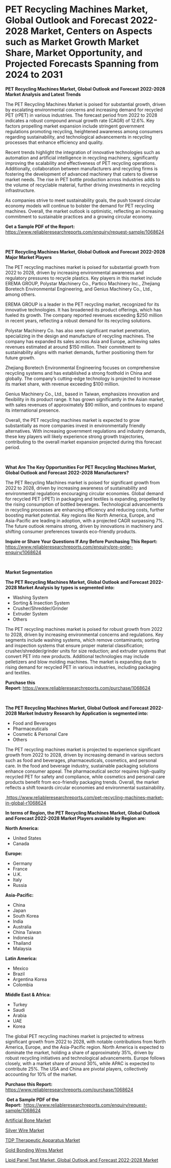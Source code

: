 <p><h1>PET Recycling Machines Market, Global Outlook and Forecast 2022-2028 Market, Centers on Aspects such as Market Growth Market Share, Market Opportunity, and Projected Forecasts Spanning from 2024 to 2031</h1></p><p><strong>PET Recycling Machines Market, Global Outlook and Forecast 2022-2028 Market Analysis and Latest Trends</strong></p>
<p><p>The PET Recycling Machines Market is poised for substantial growth, driven by escalating environmental concerns and increasing demand for recycled PET (rPET) in various industries. The forecast period from 2022 to 2028 indicates a robust compound annual growth rate (CAGR) of 12.6%. Key factors propelling market expansion include stringent government regulations promoting recycling, heightened awareness among consumers regarding sustainability, and technological advancements in recycling processes that enhance efficiency and quality.</p><p>Recent trends highlight the integration of innovative technologies such as automation and artificial intelligence in recycling machinery, significantly improving the scalability and effectiveness of PET recycling operations. Additionally, collaboration between manufacturers and recycling firms is fostering the development of advanced machinery that caters to diverse market needs. The rise in PET bottle production across industries adds to the volume of recyclable material, further driving investments in recycling infrastructure.</p><p>As companies strive to meet sustainability goals, the push toward circular economy models will continue to bolster the demand for PET recycling machines. Overall, the market outlook is optimistic, reflecting an increasing commitment to sustainable practices and a growing circular economy.</p></p>
<p><strong>Get a Sample PDF of the Report:&nbsp;</strong> <a href="https://www.reliableresearchreports.com/enquiry/request-sample/1068624">https://www.reliableresearchreports.com/enquiry/request-sample/1068624</a></p>
<p>&nbsp;</p>
<p><strong>PET Recycling Machines Market, Global Outlook and Forecast 2022-2028 Major Market Players</strong></p>
<p><p>The PET recycling machines market is poised for substantial growth from 2022 to 2028, driven by increasing environmental awareness and regulatory pressures to recycle plastics. Key players in this market include EREMA GROUP, Polystar Machinery Co., Partico Machinery Inc., Zhejiang Boretech Environmental Engineering, and Genius Machinery Co., Ltd., among others.</p><p>EREMA GROUP is a leader in the PET recycling market, recognized for its innovative technologies. It has broadened its product offerings, which has fueled its growth. The company reported revenues exceeding $250 million in recent years, reflecting a robust demand for its recycling solutions. </p><p>Polystar Machinery Co. has also seen significant market penetration, specializing in the design and manufacture of recycling machines. The company has expanded its sales across Asia and Europe, achieving sales revenues estimated at around $150 million. Their commitment to sustainability aligns with market demands, further positioning them for future growth.</p><p>Zhejiang Boretech Environmental Engineering focuses on comprehensive recycling systems and has established a strong foothold in China and globally. The company’s cutting-edge technology is projected to increase its market share, with revenue exceeding $100 million.</p><p>Genius Machinery Co., Ltd., based in Taiwan, emphasizes innovation and flexibility in its product range. It has grown significantly in the Asian market, with sales revenues of approximately $90 million, and continues to expand its international presence.</p><p>Overall, the PET recycling machines market is expected to grow substantially as more companies invest in environmentally friendly alternatives. With increasing government regulations and industry demands, these key players will likely experience strong growth trajectories, contributing to the overall market expansion projected during this forecast period.</p></p>
<p>&nbsp;</p>
<p><strong>What Are The Key Opportunities For PET Recycling Machines Market, Global Outlook and Forecast 2022-2028 Manufacturers?</strong></p>
<p><p>The PET Recycling Machines market is poised for significant growth from 2022 to 2028, driven by increasing awareness of sustainability and environmental regulations encouraging circular economies. Global demand for recycled PET (rPET) in packaging and textiles is expanding, propelled by the rising consumption of bottled beverages. Technological advancements in recycling processes are enhancing efficiency and reducing costs, further boosting market potential. Key regions like North America, Europe, and Asia-Pacific are leading in adoption, with a projected CAGR surpassing 7%. The future outlook remains strong, driven by innovations in machinery and shifting consumer preferences towards eco-friendly products.</p></p>
<p><strong>Inquire or Share Your Questions If Any Before Purchasing This Report:</strong> <a href="https://www.reliableresearchreports.com/enquiry/pre-order-enquiry/1068624">https://www.reliableresearchreports.com/enquiry/pre-order-enquiry/1068624</a></p>
<p>&nbsp;</p>
<p><strong>Market Segmentation</strong></p>
<p><strong>The PET Recycling Machines Market, Global Outlook and Forecast 2022-2028 Market Analysis by types is segmented into:</strong></p>
<p><ul><li>Washing System</li><li>Sorting & Insection System</li><li>Crusher/Shredder/Grinder</li><li>Extruder System</li><li>Others</li></ul></p>
<p><p>The PET recycling machines market is poised for robust growth from 2022 to 2028, driven by increasing environmental concerns and regulations. Key segments include washing systems, which remove contaminants; sorting and inspection systems that ensure proper material classification; crusher/shredder/grinder units for size reduction; and extruder systems that convert PET into new products. Additional technologies may include pelletizers and blow molding machines. The market is expanding due to rising demand for recycled PET in various industries, including packaging and textiles.</p></p>
<p><strong>Purchase this Report:&nbsp;</strong><a href="https://www.reliableresearchreports.com/purchase/1068624">https://www.reliableresearchreports.com/purchase/1068624</a></p>
<p>&nbsp;</p>
<p><strong>The PET Recycling Machines Market, Global Outlook and Forecast 2022-2028 Market Industry Research by Application is segmented into:</strong></p>
<p><ul><li>Food and Beverages</li><li>Pharmaceuticals</li><li>Cosmetic & Personal Care</li><li>Others</li></ul></p>
<p><p>The PET recycling machines market is projected to experience significant growth from 2022 to 2028, driven by increasing demand in various sectors such as food and beverages, pharmaceuticals, cosmetics, and personal care. In the food and beverage industry, sustainable packaging solutions enhance consumer appeal. The pharmaceutical sector requires high-quality recycled PET for safety and compliance, while cosmetics and personal care products benefit from eco-friendly packaging trends. Overall, the market reflects a shift towards circular economies and environmental sustainability.</p></p>
<p><a href="https://www.reliableresearchreports.com/pet-recycling-machines-market-in-global-r1068624">&nbsp;https://www.reliableresearchreports.com/pet-recycling-machines-market-in-global-r1068624</a></p>
<p><strong>In terms of Region, the PET Recycling Machines Market, Global Outlook and Forecast 2022-2028 Market Players available by Region are:</strong></p>
<p>
    <p> <strong> North America: </strong>
        <ul>
            <li>United States</li>
            <li>Canada</li>
        </ul>
        </p> 
    <p> <strong> Europe: </strong>
        <ul>
            <li>Germany</li>
            <li>France</li>
            <li>U.K.</li>
            <li>Italy</li>
            <li>Russia</li>
        </ul>
        </p> 
    <p> <strong> Asia-Pacific: </strong>
        <ul>
            <li>China</li>
            <li>Japan</li>
            <li>South Korea</li>
            <li>India</li>
            <li>Australia</li>
            <li>China Taiwan</li>
            <li>Indonesia</li>
            <li>Thailand</li>
            <li>Malaysia</li>
        </ul>
        </p> 
    <p> <strong> Latin America: </strong>
        <ul>
            <li>Mexico</li>
            <li>Brazil</li>
            <li>Argentina Korea</li>
            <li>Colombia</li>
        </ul>
        </p> 
    <p> <strong> Middle East & Africa: </strong>
        <ul>
            <li>Turkey</li>
            <li>Saudi</li>
            <li>Arabia</li>
            <li>UAE</li>
            <li>Korea</li>
        </ul>
    </p>
    </p>
<p><p>The global PET recycling machines market is projected to witness significant growth from 2022 to 2028, with notable contributions from North America, Europe, and the Asia-Pacific region. North America is expected to dominate the market, holding a share of approximately 35%, driven by robust recycling initiatives and technological advancements. Europe follows closely, with a market share of around 30%, while APAC is expected to contribute 25%. The USA and China are pivotal players, collectively accounting for 10% of the market.</p></p>
<p><strong>Purchase this Report: </strong><a href="https://www.reliableresearchreports.com/purchase/1068624">https://www.reliableresearchreports.com/purchase/1068624</a></p>
<p>&nbsp;<strong>Get a Sample PDF of the Report:&nbsp;&nbsp;</strong><a href="https://www.reliableresearchreports.com/enquiry/request-sample/1068624">https://www.reliableresearchreports.com/enquiry/request-sample/1068624</a></p>
<p><strong></strong></p>
<p><p><a href="https://www.linkedin.com/pulse/global-artificial-bone-industry-research-report-competitive-ipduc?trackingId=mdDrCxT8SZaO3fv%2BbcVPWQ%3D%3D">Artificial Bone Market</a></p><p><a href="https://issuu.com/reportprime-2/docs/silver-wire-market-size-2030.pptx_3b859d123d9046">Silver Wire Market</a></p><p><a href="https://www.linkedin.com/pulse/tdp-therapeutic-apparatus-market-size-growth-trends-ci0bc?trackingId=lxp6vnUASpW3YDrZ9oZ02Q%3D%3D">TDP Therapeutic Apparatus Market</a></p><p><a href="https://issuu.com/reportprime-2/docs/gold-bonding-wires-market-size-2030_b065ccc835d056">Gold Bonding Wires Market</a></p><p><a href="https://github.com/NargisHussain432/Market-Research-Report-List-1/blob/main/lipid-panel-test-market-global-outlook-and-forecast-2022-2028-market.md">Lipid Panel Test Market, Global Outlook and Forecast 2022-2028 Market</a></p></p>